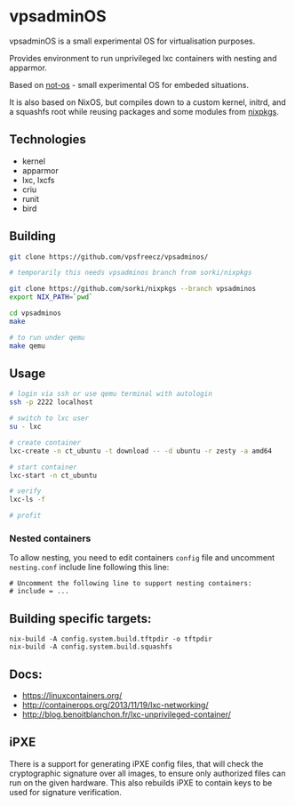 # vpsadminOS

vpsadminOS is a small experimental OS for virtualisation purposes.

Provides environment to run unprivileged lxc containers with nesting and apparmor.

Based on [not-os](https://github.com/cleverca22/not-os/) - small experimental OS for embeded situations.

It is also based on NixOS, but compiles down to a custom kernel, initrd, and a squashfs root while
reusing packages and some modules from [nixpkgs](https://github.com/NixOS/nixpkgs/).

## Technologies

- kernel
- apparmor
- lxc, lxcfs
- criu
- runit
- bird

## Building

```bash
git clone https://github.com/vpsfreecz/vpsadminos/

# temporarily this needs vpsadminos branch from sorki/nixpkgs

git clone https://github.com/sorki/nixpkgs --branch vpsadminos
export NIX_PATH=`pwd`

cd vpsadminos
make

# to run under qemu
make qemu
```

## Usage

```bash
# login via ssh or use qemu terminal with autologin
ssh -p 2222 localhost

# switch to lxc user
su - lxc

# create container
lxc-create -n ct_ubuntu -t download -- -d ubuntu -r zesty -a amd64

# start container
lxc-start -n ct_ubuntu

# verify
lxc-ls -f

# profit
```

### Nested containers

To allow nesting, you need to edit containers `config` file
and uncomment `nesting.conf` include line following this line:

```
# Uncomment the following line to support nesting containers:
# include = ...
```

## Building specific targets:

```
nix-build -A config.system.build.tftpdir -o tftpdir
nix-build -A config.system.build.squashfs
```

## Docs:

* https://linuxcontainers.org/
* http://containerops.org/2013/11/19/lxc-networking/
* http://blog.benoitblanchon.fr/lxc-unprivileged-container/

## iPXE

There is a support for generating iPXE config files, that will check the cryptographic signature over all images, to ensure only authorized files can run on the given hardware.
This also rebuilds iPXE to contain keys to be used for signature verification.
